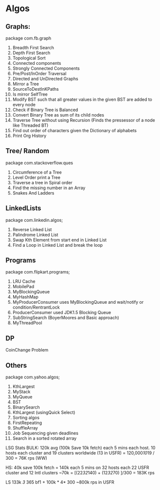 # Algos #   
## Graphs: ##
package com.fb.graph 

1. Breadth First Search
1. Depth First Search
1. Topological Sort
1. Connected components
1. Strongly Connected Components
1. Pre/Post/InOrder Traversal
1. Directed and UnDirected Graphs
1. Mirror a Tree
1. SourceToDestInKPaths
1. Is mirror SelfTree      
1. Modify BST such that all greater values in the given BST are added to every node
1. Check if Binary Tree is Balanced
1. Convert Binary Tree as sum of its child nodes
1. Traverse Tree without using Recursion (Finds the pressessor of a node like Threaded BT)
1. Find out order of characters given the Dictionary of alphabets
1. Print Org History

## Tree/ Random ##  
package com.stackoverflow.ques

1. Circumference of a Tree
1. Level Order print a Tree
1. Traverse a tree in Spiral order
1. Find the missing number in an Array
1. Snakes And Ladders

## LinkedLists ##  
package com.linkedin.algos;   

1. Reverse Linked List
1. Palindrome Linked List
1. Swap Kth Element from start end in Linked List
1. Find a Loop in Linked List and break the loop      

## Programs ##
package com.flipkart.programs;   

1. LRU Cache
1. MobilePad
1. MyBlockingQueue
1. MyHashMap
1. MyProducerConsumer uses MyBlockingQueue and wait/notify or condition/RentrantLock
1. ProducerConsumer used JDK1.5 Blocking Queue
1. SubStringSearch (BoyerMoores and Basic approach)       
1. MyThreadPool


## DP ##
CoinChange Problem      

## Others  ##
package com.yahoo.algos;   

1. KthLargest
1. MyStack
1. MyQueue
1. BST
1. BinarySearch
1. KthLargest (usingQuick Select)
1. Sorting algos
1. FirstRepeating
1. ShuffleArray
1. Job Sequencing given deadlines
1. Search in a sorted rotated array


LSG Stats
BULK:
120k avg (100k Save 10k fetch) each 5 mins each host. 10 hosts each cluster and 19 clusters worldwide (13 in USFR)
= 120,000*10*19 / 300 = 76K rps (WW)

HS: 
40k save 100k fetch = 140k each 5 mins on 32 hosts each 22 USFR cluster and 12 Intl clusters ~70k
= [(22*32*140) + (12*32*70) ]/300 = 183K rps

LS
133k *3* 365 bf1 + 100k * 4* 300
~800k rps in USFR
